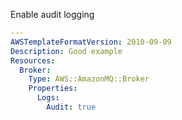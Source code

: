 
Enable audit logging

```yaml
---
AWSTemplateFormatVersion: 2010-09-09
Description: Good example
Resources:
  Broker:
    Type: AWS::AmazonMQ::Broker
    Properties:
      Logs:
        Audit: true
```
